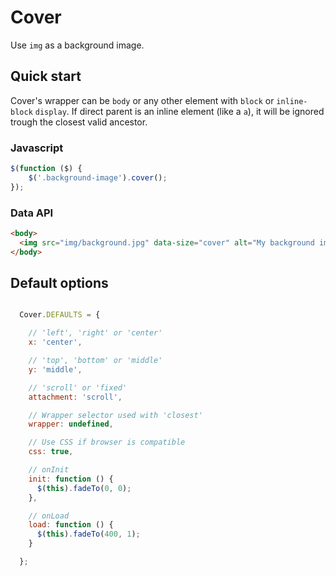 Cover
=====

Use `img` as a background image.


Quick start
-----------

Cover's wrapper can be `body` or any other element with `block` or `inline-block` `display`.
If direct parent is an inline element (like a `a`), it will be ignored trough the closest valid ancestor.


### Javascript

```javascript
$(function ($) {
    $('.background-image').cover();
});
```

### Data API

```html
<body>
  <img src="img/background.jpg" data-size="cover" alt="My background image" />
</body>
```

Default options
---------------

```javascript

  Cover.DEFAULTS = {

    // 'left', 'right' or 'center'
    x: 'center',

    // 'top', 'bottom' or 'middle'
    y: 'middle',

    // 'scroll' or 'fixed'
    attachment: 'scroll',

    // Wrapper selector used with 'closest'
    wrapper: undefined,

    // Use CSS if browser is compatible
    css: true,

    // onInit
    init: function () {
      $(this).fadeTo(0, 0);
    },

    // onLoad
    load: function () {
      $(this).fadeTo(400, 1);
    }

  };

```
